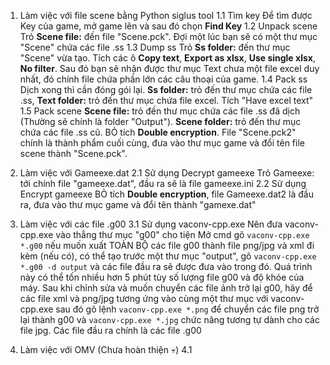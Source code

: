 1. Làm việc với file scene bằng Python siglus tool
	1.1 Tìm key
		Để tìm được Key của game, mở game lên và sau đó chọn **Find Key**
	1.2 Unpack scene
		Trỏ **Scene file:** đến file "Scene.pck". Đợi một lúc bạn sẽ có một thư mục "Scene" chứa các file .ss
	1.3 Dump ss
		Trỏ **Ss folder:** đến thư mục "Scene" vừa tạo.
		Tích các ô **Copy text**, **Export as xlsx**, **Use single xlsx**, **No filter**. Sau đó bạn sẽ nhận được thư mục Text chưa một file excel duy nhất, đó chính file chứa phần lớn các câu thoại của game.
	1.4 Pack ss
		Dịch xong thì cần đóng gói lại. **Ss folder:** trỏ đến thư mục chứa các file .ss, **Text folder:** trỏ đến thư mục chứa file excel.
		Tích "Have excel text"
	1.5 Pack scene
		**Scene file:** trỏ đến thư mục chứa các file .ss đã dịch (Thường sẽ chính là folder "Output"). **Scene folder:** trỏ đến thư mục chứa các file .ss cũ.
		BỎ tích **Double encryption**.
		File "Scene.pck2" chính là thành phẩm cuối cùng, đưa vào thư mục game và đổi tên file scene thành "Scene.pck".

2. Làm việc với Gameexe.dat
	2.1 Sử dụng Decrypt gameexe
		Trỏ Gameexe: tới chính file "gameexe.dat", đầu ra sẽ là file gameexe.ini
	2.2 Sử dụng Encrypt gameexe
		BỎ tích **Double encryption**, file Gameexe.dat2 là đầu ra, đưa vào thư mục game và đổi tên thành "gamexe.dat"

3. Làm việc với các file .g00
	3.1 Sử dụng vaconv-cpp.exe
		Nên đưa vaconv-cpp.exe vào thẳng thư mục "g00" cho tiện
		Mở cmd gõ `vaconv-cpp.exe *.g00` nếu muốn xuất TOÀN BỘ các file g00 thành file png/jpg và xml đi kèm (nếu có), có thể tạo trước một thư mục "output", gõ `vaconv-cpp.exe *.g00 -d output` và các file đầu ra sẽ được đưa vào trong đó. Quá trình này có thể tốn nhiều hơn 5 phút tùy số lượng file g00 và độ khỏe của máy.
		Sau khi chỉnh sửa và muốn chuyển các file ảnh trở lại g00, hãy để các file xml và png/jpg tương ứng vào cùng một thư mục với vaconv-cpp.exe sau đó gõ lệnh `vaconv-cpp.exe *.png` để chuyển các file png trở lại thành g00 và `vaconv-cpp.exe *.jpg` chức năng tương tự dành cho các file jpg.
		Các file đầu ra chính là các file .g00

4. Làm việc với OMV (Chưa hoàn thiện :skull:)
	4.1 
